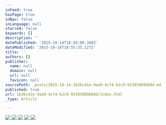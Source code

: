 ```yaml
---
inFeed: true
hasPage: true
inNav: false
inLanguage: null
starred: false
keywords: []
description: ''
datePublished: '2015-10-14T18:56:00.360Z'
dateModified: '2015-10-14T18:55:35.127Z'
title: ''
authors: []
publisher:
  name: null
  domain: null
  url: null
  favicon: null
sourcePath: _posts/2015-10-14-1636c41e-9aa9-4c74-b2c9-93395989b69d.md
published: true
url: 1636c41e-9aa9-4c74-b2c9-93395989b69d/index.html
_type: Article

---
```

![](https://the-grid-user-content.s3-us-west-2.amazonaws.com/00497fe4-b811-4c88-85b1-8f4f0661fac3.png)
![](https://the-grid-user-content.s3-us-west-2.amazonaws.com/7e175699-8616-49d2-924c-d3ec7c5bf0a1.png)
![](https://the-grid-user-content.s3-us-west-2.amazonaws.com/dca01f87-49ec-429f-b474-975b9d083527.png)
![](https://the-grid-user-content.s3-us-west-2.amazonaws.com/eea9878e-2256-4882-b687-6cf8f399254b.jpg)
![](https://the-grid-user-content.s3-us-west-2.amazonaws.com/edf6fdbd-4c43-432a-8599-b04e7c8e7ab4.png)
